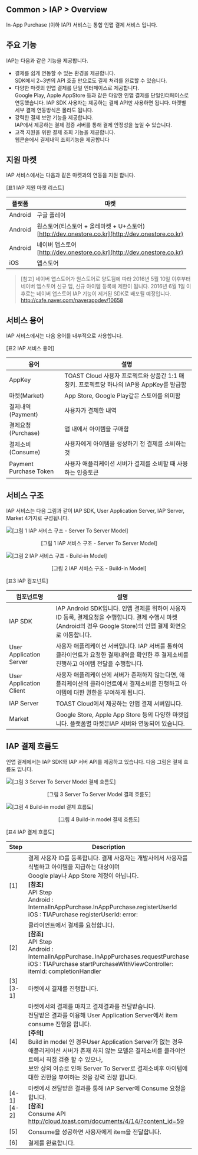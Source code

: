 ## Common > IAP > Overview

In-App Purchase (이하 IAP) 서비스는 통합 인앱 결제 서비스 입니다.

## 주요 기능

IAP는 다음과 같은 기능을 제공합니다.

* 결제를 쉽게 연동할 수 있는 환경을 제공합니다.  
SDK에서 2~3번의 API 호출 만으로도 결제 처리를 완료할 수 있습니다.  
* 다양한 마켓의 인앱 결제를 단일 인터페이스로 제공합니다.  
Google Play, Apple AppStore 등과 같은 다양한 인앱 결제를 단일인터페이스로 연동했습니다. IAP SDK 사용자는 제공하는 결제 API만 사용하면 됩니다. 마켓별 세부 결제 연동방식은 몰라도 됩니다.  
* 강력한 결제 보안 기능을 제공합니다.  
IAP에서 제공하는 결제 검증 서버를 통해 결제 안정성을 높일 수 있습니다.  
* 고객 지원을 위한 결제 조회 기능을 제공합니다.  
웹콘솔에서 결제내역 조회기능을 제공합니다  

## 지원 마켓

IAP 서비스에서는 다음과 같은 마켓과의 연동을 지원 합니다.  

[표1 IAP 지원 마켓 리스트]

| 플랫폼 | 마켓 |
| --- | --- |
| Android | 구글 플레이 |
| Android | 원스토어(티스토어 + 올레마켓 + U+스토어)<br>[http://dev.onestore.co.kr](http://dev.onestore.co.kr) |
| Android | 네이버 앱스토어<br>[http://dev.onestore.co.kr](http://dev.onestore.co.kr) |
| iOS | 앱스토어 |

> [참고]
> 네이버 앱스토어가 원스토어로 양도됨에 따라 2016년 5월 10일 이후부터네이버 앱스토어 신규 앱, 신규 아이템 등록에 제한이 됩니다. 2016년 6월 1일 이후로는 네이버 앱스토어 IAP 기능이 제거된 SDK로 배포될 예정입니다. http://cafe.naver.com/naverappdev/10658

## 서비스 용어

IAP 서비스에서는 다음 용어를 내부적으로 사용합니다.

[표2 IAP 서비스 용어]

| 용어 | 설명 |
| --- | --- |
| AppKey | TOAST Cloud 사용자 프로젝트와 상품간 1:1 매칭키. 프로젝트당 하나의 IAP용 AppKey를 발급함 |
| 마켓(Market) | App Store, Google Play같은 스토어를 의미함 |
| 결제내역(Payment) | 사용자가 결제한 내역 |
| 결제요청(Purchase) | 앱 내에서 아이템을 구매함 |
| 결제소비(Consume) | 사용자에게 아이템을 생성하기 전 결제를 소비하는 것 |
| Payment Purchase Token | 사용자 애플리케이션 서버가 결제를 소비할 때 사용하는 인증토큰 |

## 서비스 구조

IAP 서비스는 다음 그림과 같이 IAP SDK, User Application Server, IAP Server, Market 4가지로 구성됩니다.

![[그림 1 IAP 서비스 구조 - Server To Server Model]](http://static.toastoven.net/prod_iap/iap_1.jpg)
<center>[그림 1 IAP 서비스 구조 - Server To Server Model]</center>

![[그림 2 IAP 서비스 구조 - Build-in Model]](http://static.toastoven.net/prod_iap/iap_23.png)
<center>[그림 2 IAP 서비스 구조 - Build-in Model]</center>

[표3 IAP 컴포넌트]

| 컴포넌트명 | 설명 |
| ----- | --- |
| IAP SDK | IAP Android SDK입니다. 인앱 결제를 위하여 사용자ID 등록, 결제요청을 수행합니다. 결제 수행시 마켓(Android의 경우 Google Store)의 인앱 결제 화면으로 이동합니다. |
| User Application Server | 사용자 애플리케이션 서버입니다. IAP 서버를 통하여 클라이언트가 요청한 결제내역을 확인한 후 결제소비를 진행하고 아이템 전달을 수행합니다. |
| User Application Client | 사용자 애플리케이션에 서버가 존재하지 않는다면, 애플리케이션의 클라이언트에서 결제소비를 진행하고 아이템에 대한 권한을 부여하게 됩니다. |
| IAP Server | TOAST Cloud에서 제공하는 인앱 결제 서버입니다. |
| Market | Google Store, Apple App Store 등의 다양한 마켓입니다. 플랫폼별 마켓은IAP 서버와 연동되어 있습니다. |

## IAP 결제 흐름도

인앱 결제에서는 IAP SDK와 IAP 서버 API를 제공하고 있습니다. 다음 그림은 결제 흐름도 입니다.

![[그림 3 Server To Server Model 결제 흐름도]](http://static.toastoven.net/prod_iap/iap_28.png)
<center>[그림 3 Server To Server Model 결제 흐름도]</center>

![[그림 4 Build-in model 결제 흐름도]](http://static.toastoven.net/prod_iap/iap_29.png)
<center>[그림 4 Build-in model 결제 흐름도]</center>

[표4 IAP 결제 흐름도]

| Step | Description |
| ---------- | ----------- |
| [1] | 결제 사용자 ID를 등록합니다. 결제 사용자는 개발사에서 사용자를 식별하고 아이템을 지급하는 대상이며<br>Google play나 App Store 계정이 아닙니다.<br>**[참조]** <br>API Step<br>Android : InternalInAppPurchase.InAppPurchase.registerUserId<br>iOS : TIAPurchase registerUserId: error: |
| [2] | 클라이언트에서 결제를 요청합니다.<br>**[참조]** <br>API Step<br>Android : InternalInAppPurchase..InAppPurchases.requestPurchase<br>iOS : TIAPurchase startPurchaseWithViewController: itemId: completionHandler |
| [3]<br>[3-1] | 마켓에서 결제를 진행합니다. |
| [4] | 마켓에서의 결제를 마치고 결제결과를 전달받습니다.<br>전달받은 결과를 이용해 User Application Server에서 item consume 진행을 합니다.<br>**[주의]** <br>Build in model 인 경우User Application Server가 없는 경우<br>애플리케이션 서버가 존재 하지 않는 모델은 결제소비를 클라이언트에서 직접 검증 할 수 있으나, <br/> 보안 상의 이슈로 인해 Server To Server로 결제소비후 아이템에 대한 권한을 부여하는 것을 강력 권장 합니다. |
| [4-1]<br>[4-2] | 마켓에서 전달받은 결과를 통해 IAP Server에 Consume 요청을 합니다. <br/> **[참조]** <br/> Consume API <br/> http://cloud.toast.com/documents/4/14/?content_id=59 |
| [5] | Consume을 성공하면 사용자에게 item을 전달합니다. |
| [6] | 결제를 완료합니다. |
